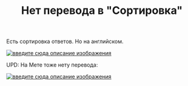 ﻿---
title: "Нет перевода в &quot;Сортировка&quot;"
se.owner.user_id: 
se.owner.display_name: "user462629"
se.owner.link: ""
se.link: "https://ru.meta.stackoverflow.com/questions/11938/%d0%9d%d0%b5%d1%82-%d0%bf%d0%b5%d1%80%d0%b5%d0%b2%d0%be%d0%b4%d0%b0-%d0%b2-%d0%a1%d0%be%d1%80%d1%82%d0%b8%d1%80%d0%be%d0%b2%d0%ba%d0%b0"
se.question_id: 11938
se.post_type: question
---
<p>Есть сортировка ответов. Но на английском.</p>
<p><a href="https://i.stack.imgur.com/xKkO8.png" rel="nofollow noreferrer"><img src="https://i.stack.imgur.com/xKkO8.png" alt="введите сюда описание изображения" /></a></p>
<p>UPD: На Mете тоже нету перевода:</p>
<p><a href="https://i.stack.imgur.com/TkGBf.png" rel="nofollow noreferrer"><img src="https://i.stack.imgur.com/TkGBf.png" alt="введите сюда описание изображения" /></a></p>
